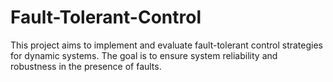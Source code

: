 # Fault-Tolerant-Control
This project aims to implement and evaluate fault-tolerant control strategies for dynamic systems. The goal is to ensure system reliability and robustness in the presence of faults.
